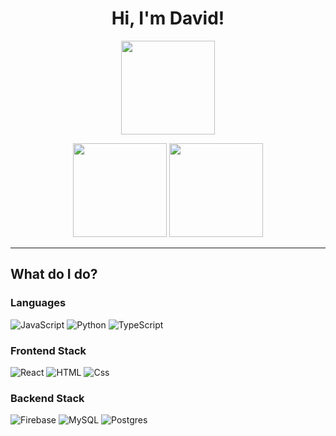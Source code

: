 <h1 align="center"> Hi, I'm David! </h1>

<p align="center">
  <img src="https://nirzak-streak-stats.vercel.app/?user=David-H-L&theme=react&hide_border=false" height="150" />
  <p align="center">
  <img src="https://github-readme-stats.vercel.app/api?username=David-H-L&theme=react&hide_border=false&include_all_commits=true&count_private=true" height="150" />
  <img src="https://github-readme-stats.vercel.app/api/top-langs/?username=David-H-L&theme=react&hide_border=false&include_all_commits=true&count_private=true&layout=compact" height="150" />
  </p>
</p>

---

## What do I do?
### Languages
<p>
  <img alt="JavaScript" src="https://img.shields.io/badge/javascript-%23323330.svg?style=for-the-badge&logo=javascript&logoColor=%23F7DF1E" />
  <img alt="Python" src="https://img.shields.io/badge/Python-3776AB?logo=python&logoColor=FFF&style=for-the-badge" /> 
  <img alt="TypeScript" src="https://img.shields.io/badge/TypeScript-3178C6?logo=typescript&logoColor=white&style=for-the-badge" />
</p>

### Frontend Stack

<p>
  <img alt="React" src="https://img.shields.io/badge/React-20232A?style=for-the-badge&logo=react&logoColor=61DAFB">
  <img alt="HTML" src="https://img.shields.io/badge/HTML-E34F26?logo=html5&logoColor=white&style=for-the-badge" />
  <img alt="Css" src="https://img.shields.io/badge/CSS-1572B6?logo=css3&logoColor=white&style=for-the-badge" />
</p>

### Backend Stack
<p>
  <img alt="Firebase" src="https://img.shields.io/badge/firebase-a08021?style=for-the-badge&logo=firebase&logoColor=ffcd34" />
  <img alt="MySQL" src="https://img.shields.io/badge/mysql-4479A1.svg?style=for-the-badge&logo=mysql&logoColor=white" />
  <img alt="Postgres" src="https://img.shields.io/badge/postgres-%23316192.svg?style=for-the-badge&logo=postgresql&logoColor=white" />
</p>


